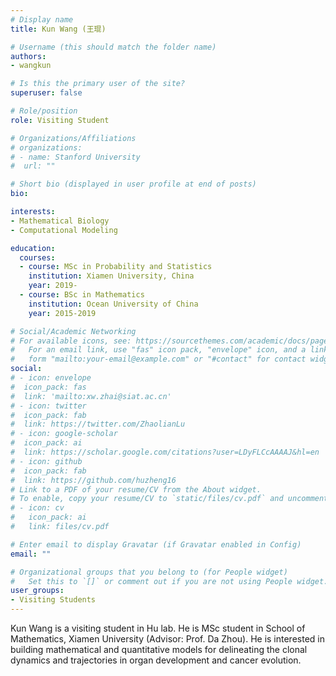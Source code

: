 ```yaml
---
# Display name
title: Kun Wang (王琨)

# Username (this should match the folder name)
authors:
- wangkun

# Is this the primary user of the site?
superuser: false

# Role/position
role: Visiting Student

# Organizations/Affiliations
# organizations:
# - name: Stanford University
#  url: ""

# Short bio (displayed in user profile at end of posts)
bio: 

interests:
- Mathematical Biology
- Computational Modeling

education:
  courses:
  - course: MSc in Probability and Statistics
    institution: Xiamen University, China
    year: 2019-
  - course: BSc in Mathematics
    institution: Ocean University of China
    year: 2015-2019

# Social/Academic Networking
# For available icons, see: https://sourcethemes.com/academic/docs/page-builder/#icons
#   For an email link, use "fas" icon pack, "envelope" icon, and a link in the
#   form "mailto:your-email@example.com" or "#contact" for contact widget.
social:
# - icon: envelope
#  icon_pack: fas
#  link: 'mailto:xw.zhai@siat.ac.cn'
# - icon: twitter
#  icon_pack: fab
#  link: https://twitter.com/ZhaolianLu
# - icon: google-scholar
#  icon_pack: ai
#  link: https://scholar.google.com/citations?user=LDyFLCcAAAAJ&hl=en
# - icon: github
#  icon_pack: fab
#  link: https://github.com/huzheng16
# Link to a PDF of your resume/CV from the About widget.
# To enable, copy your resume/CV to `static/files/cv.pdf` and uncomment the lines below.
# - icon: cv
#   icon_pack: ai
#   link: files/cv.pdf

# Enter email to display Gravatar (if Gravatar enabled in Config)
email: ""

# Organizational groups that you belong to (for People widget)
#   Set this to `[]` or comment out if you are not using People widget.
user_groups:
- Visiting Students
---
```


Kun Wang is a visiting student in Hu lab. He is MSc student in School of Mathematics, Xiamen University (Advisor: Prof. Da Zhou). He is interested in building mathematical and quantitative models for delineating the clonal dynamics and trajectories in organ development and cancer evolution.
